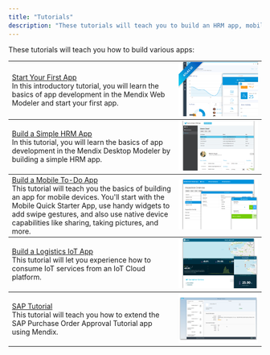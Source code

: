 ```yaml
---
title: "Tutorials"
description: "These tutorials will teach you to build an HRM app, mobile to-do app, and an IoT app."
---
```


These tutorials will teach you how to build various apps:

<table>
  <thead style='display:none;'>
    <th>header 1</th>
    <th>header 2</th>
  </thead>
  <tbody>
    <td><a href="start-your-first-app">Start Your First App</a><br> 
    In this introductory tutorial, you will learn the basics of app development in the Mendix Web Modeler and start your first app.</td>
    <td><img src="attachments/overview/Employee_directory.png"></td>
  </tbody>
  </tbody>
    <tbody>
    <td><a href="build-a-simple-hrm-app">Build a Simple HRM App</a><br> 
    In this tutorial, you will learn the basics of app development in the Mendix Desktop Modeler by building a simple HRM app.</td>
    <td><img src="attachments/overview/HRM_app.png"></td>
  </tbody>
  <tbody>
    <td><a href="create-a-to-do-app">Build a Mobile To-Do App</a><br> 
    This tutorial will teach you the basics of building an app for mobile devices. You'll start with the Mobile Quick Starter App, use handy widgets to add swipe gestures, and also use native device capabilities like sharing, taking pictures, and more.</td>
    <td><img src="attachments/overview/Mobile_to_do.png"></td>
  </tbody>
  <tbody>
    <td><a href="build-an-iot-app">Build a Logistics IoT App</a><br> 
    This tutorial will let you experience how to consume IoT services from an IoT Cloud platform.</td>
    <td><img src="attachments/overview/Iot.png"></td>
  </tbody>
  </tbody>
    <tbody>
    <td><a href="sap-tutorials">SAP Tutorial</a><br> 
    This tutorial will teach you how to extend the SAP Purchase Order Approval Tutorial app using Mendix.</td>
    <td><img src="attachments/overview/sap-tutorials.png"></td>
  </tbody>
</table>
